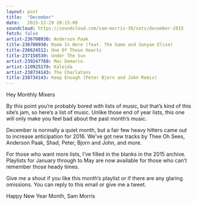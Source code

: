```yaml
---
layout: post
title:  "December"
date:   2015-12-29 20:15:00
soundcloud: https://soundcloud.com/sam-morris-30/sets/december-2015
fetch: false
artist-236708930: Anderson Paak
title-236708930: Room In Here (feat. The Game and Sonyae Elise)
title-236624512: One Of These Hearts
title-237158530: Under The Sun
artist-239247768: Mac Demarco
artist-119925170: Kaleida
artist-238734143: The Charlatans
title-238734143: Keep Enough (Peter Bjorn and John Remix)
---
```


Hey Monthly Mixers

By this point you’re probably bored with lists of music, but that’s kind of this site’s jam, so here’s a list of music. Unlike those end of year lists, this one will only make you feel bad about the past month’s music.

December is normally a quiet month, but a fair few heavy hitters came out to increase anticipation for 2016. We’ve got new tracks by Thee Oh Sees, Anderson Paak, Shad, Peter, Bjorn and John, and more.

For those who want more lists, I’ve filled in the blanks in the 2015 archive. Playlists for January through to May are now available for those who can’t remember those heady times.

Give me a shout if you like this month’s playlist or if there are any glaring omissions. You can reply to this email or give me a tweet.

Happy New Year Month,
Sam Morris